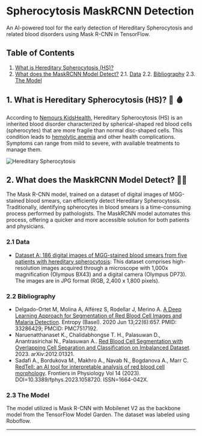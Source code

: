 # Spherocytosis MaskRCNN Detection

An AI-powered tool for the early detection of Hereditary Spherocytosis and related blood disorders using Mask R-CNN in TensorFlow.

## Table of Contents

1. [What is Hereditary Spherocytosis (HS)?](#1-what-is-hereditary-spherocytosis)
2. [What does the MaskRCNN Model Detect?](#2-what-does-the-maskrcnn-model-detect)
  2.1. [Data](#3-data)
  2.2. [Bibliography](#4-bibliography)
  2.3. [The Model](#5-the-model)

## 1. What is Hereditary Spherocytosis (HS)? 💉 🩸

According to [Nemours KidsHealth](https://kidshealth.org/en/parents/hereditary-spherocytosis.html), Hereditary Spherocytosis (HS) is an inherited blood disorder characterized by spherical-shaped red blood cells (spherocytes) that are more fragile than normal disc-shaped cells. This condition leads to [hemolytic anemia](https://kidshealth.org/en/parents/anemia-hemolytic.html) and other health complications. Symptoms can range from mild to severe, with available treatments to manage them.

![Hereditary Spherocytosis](https://assets.aboutkidshealth.ca/akhassets/hereditary_spherocytosis_EN.png)

## 2. What does the MaskRCNN Model Detect? 🚀🚀

The Mask R-CNN model, trained on a dataset of digital images of MGG-stained blood smears, can efficiently detect Hereditary Spherocytosis. Traditionally, identifying spherocytes in blood smears is a time-consuming process performed by pathologists. The MaskRCNN model automates this process, offering a quicker and more accessible solution for both patients and physicians.

### 2.1 Data

* [Dataset A: 186 digital images of MGG-stained blood smears from five patients with hereditary spherocytosis](https://data.mendeley.com/datasets/c37wnbbd3c/1): This dataset comprises high-resolution images acquired through a microscope with 1,000x magnification (Olympus BX43) and a digital camera (Olympus DP73). The images are in JPG format (RGB, 2,400 x 1,800 pixels).

### 2.2 Bibliography

* Delgado-Ortet M, Molina A, Alférez S, Rodellar J, Merino A. [A Deep Learning Approach for Segmentation of Red Blood Cell Images and Malaria Detection](https://www.ncbi.nlm.nih.gov/pmc/articles/PMC7517192/). Entropy (Basel). 2020 Jun 13;22(6):657. PMID: 33286429; PMCID: PMC7517192.
* Naruenatthanaset K., Chalidabhongse T. H., Palasuwan D., Anantrasirichai N., Palasuwan A.. [Red Blood Cell Segmentation with Overlapping Cell Separation and Classification on Imbalanced Dataset](https://arxiv.org/abs/2012.01321). 2023. arXiv:2012.01321.
* Sadafi A., Bordukova M., Makhro A., Navab N., Bogdanova A., Marr C. [RedTell: an AI tool for interpretable analysis of red blood cell morphology](https://www.frontiersin.org/articles/10.3389/fphys.2023.1058720). Frontiers in Physiology Vol 14 (2023). DOI=10.3389/fphys.2023.1058720. ISSN=1664-042X.

### 2.3 The Model

The model utilized is Mask R-CNN with Mobilenet V2 as the backbone model from the TensorFlow Model Garden. The dataset was labeled using Roboflow.

---
